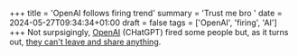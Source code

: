 +++
title = 'OpenAI follows firing trend'
summary = 'Trust me bro '
date = 2024-05-27T09:34:34+01:00
draft = false
tags = ['OpenAI', 'firing', 'AI']
+++
Not surpsigingly, [OpenAI](Uhttps://openai.com/) (CHatGPT) fired some people but, as it turns out, [they can't leave and share anything](https://www.youtube.com/watch?v=0VNWWk-_7f0).
